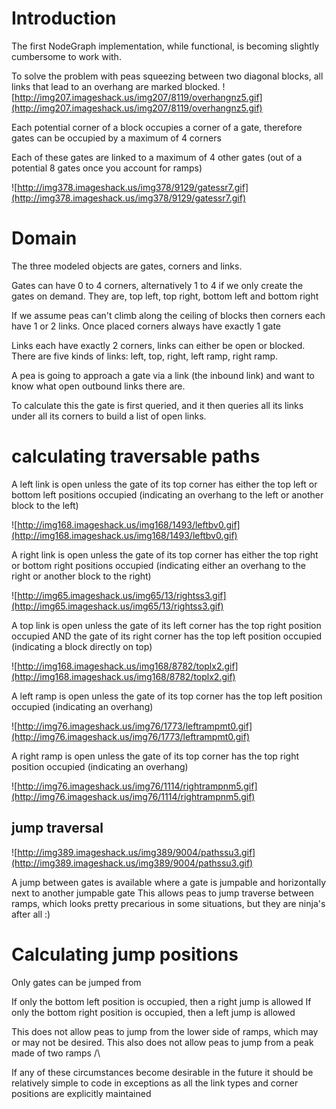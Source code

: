 # Introduction #
The first NodeGraph implementation, while functional, is becoming slightly cumbersome to work with.

To solve the problem with peas squeezing between two diagonal blocks, all links that lead to an overhang are marked blocked.
![http://img207.imageshack.us/img207/8119/overhangnz5.gif](http://img207.imageshack.us/img207/8119/overhangnz5.gif)

Each potential corner of a block occupies a corner of a gate, therefore gates can be occupied by a maximum of 4 corners

Each of these gates are linked to a maximum of 4 other gates (out of a potential 8 gates once you account for ramps)

![http://img378.imageshack.us/img378/9129/gatessr7.gif](http://img378.imageshack.us/img378/9129/gatessr7.gif)

# Domain #

The three modeled objects are gates, corners and links.

Gates can have 0 to 4 corners, alternatively 1 to 4 if we only create the gates on demand.  They are, top left, top right, bottom left and bottom right

If we assume peas can't climb along the ceiling of blocks then corners each have 1 or 2 links.  Once placed corners always have exactly 1 gate

Links each have exactly 2 corners, links can either be open or blocked.
There are five kinds of links: left, top, right, left ramp, right ramp.

A pea is going to approach a gate via a link (the inbound link) and want to know what open outbound links there are.

To calculate this the gate is first queried, and it then queries all its links under all its corners to build a list of open links.

# calculating traversable paths #

A left link is open unless the gate of its top corner has either the top left or bottom left positions occupied (indicating an overhang to the left or another block to the left)

![http://img168.imageshack.us/img168/1493/leftbv0.gif](http://img168.imageshack.us/img168/1493/leftbv0.gif)

A right link is open unless the gate of its top corner has either the top right or bottom right positions occupied (indicating either an overhang to the right or another block to the right)

![http://img65.imageshack.us/img65/13/rightss3.gif](http://img65.imageshack.us/img65/13/rightss3.gif)

A top link is open unless the gate of its left corner has the top right position occupied AND the gate of its right corner has the top left position occupied (indicating a block directly on top)

![http://img168.imageshack.us/img168/8782/toplx2.gif](http://img168.imageshack.us/img168/8782/toplx2.gif)

A left ramp is open unless the gate of its top corner has the top left position occupied (indicating an overhang)

![http://img76.imageshack.us/img76/1773/leftrampmt0.gif](http://img76.imageshack.us/img76/1773/leftrampmt0.gif)

A right ramp is open unless the gate of its top corner has the top right position occupied (indicating an overhang)

![http://img76.imageshack.us/img76/1114/rightrampnm5.gif](http://img76.imageshack.us/img76/1114/rightrampnm5.gif)

## jump traversal ##
![http://img389.imageshack.us/img389/9004/pathssu3.gif](http://img389.imageshack.us/img389/9004/pathssu3.gif)

A jump between gates is available where a gate is jumpable and horizontally next to another jumpable gate
This allows peas to jump traverse between ramps, which looks pretty precarious in some situations, but they are ninja's after all :)

# Calculating jump positions #
Only gates can be jumped from

If only the bottom left position is occupied, then a right jump is allowed
If only the bottom right position is occupied, then a left jump is allowed

This does not allow peas to jump from the lower side of ramps, which may or may not be desired.
This also does not allow peas to jump from a peak made of two ramps /\

If any of these circumstances become desirable in the future it should be relatively simple to code in exceptions as all the link types and corner positions are explicitly maintained